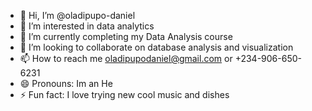 - 👋 Hi, I’m @oladipupo-daniel
- 👀 I’m interested in data analytics
- 🌱 I’m currently completing my Data Analysis course 
- 💞️ I’m looking to collaborate on database analysis and visualization
- 📫 How to reach me oladipupodaniel@gmail.com or +234-906-650-6231
- 😄 Pronouns: Im an He
- ⚡ Fun fact: I love trying new cool music and dishes

<!---
oladipupo-daniel/oladipupo-daniel is a ✨ special ✨ repository because its `README.md` (this file) appears on your GitHub profile.
You can click the Preview link to take a look at your changes.
--->

